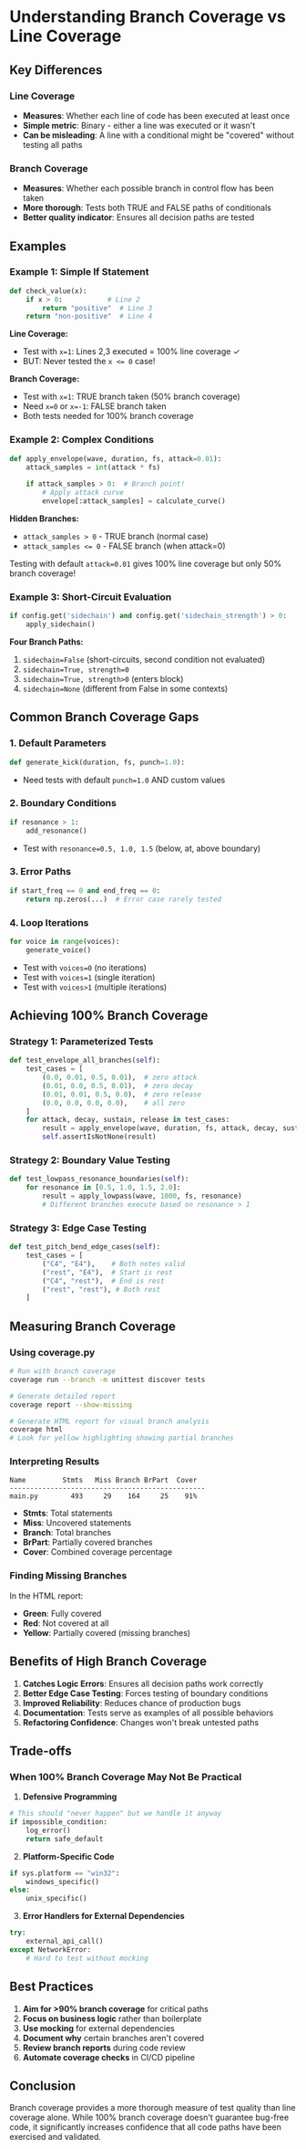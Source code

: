 # Understanding Branch Coverage vs Line Coverage

## Key Differences

### Line Coverage

- **Measures**: Whether each line of code has been executed at least once
- **Simple metric**: Binary - either a line was executed or it wasn't
- **Can be misleading**: A line with a conditional might be "covered" without testing all paths

### Branch Coverage

- **Measures**: Whether each possible branch in control flow has been taken
- **More thorough**: Tests both TRUE and FALSE paths of conditionals
- **Better quality indicator**: Ensures all decision paths are tested

## Examples

### Example 1: Simple If Statement

```python
def check_value(x):
    if x > 0:           # Line 2
        return "positive"  # Line 3
    return "non-positive"  # Line 4
```

**Line Coverage:**

- Test with `x=1`: Lines 2,3 executed = 100% line coverage ✓
- BUT: Never tested the `x <= 0` case!

**Branch Coverage:**

- Test with `x=1`: TRUE branch taken (50% branch coverage)
- Need `x=0` or `x=-1`: FALSE branch taken
- Both tests needed for 100% branch coverage

### Example 2: Complex Conditions

```python
def apply_envelope(wave, duration, fs, attack=0.01):
    attack_samples = int(attack * fs)
    
    if attack_samples > 0:  # Branch point!
        # Apply attack curve
        envelope[:attack_samples] = calculate_curve()
```

**Hidden Branches:**

- `attack_samples > 0` - TRUE branch (normal case)
- `attack_samples <= 0` - FALSE branch (when attack=0)

Testing with default `attack=0.01` gives 100% line coverage but only 50% branch coverage!

### Example 3: Short-Circuit Evaluation

```python
if config.get('sidechain') and config.get('sidechain_strength') > 0:
    apply_sidechain()
```

**Four Branch Paths:**

1. `sidechain=False` (short-circuits, second condition not evaluated)
2. `sidechain=True, strength=0`
3. `sidechain=True, strength>0` (enters block)
4. `sidechain=None` (different from False in some contexts)

## Common Branch Coverage Gaps

### 1. Default Parameters

```python
def generate_kick(duration, fs, punch=1.0):
```

- Need tests with default `punch=1.0` AND custom values

### 2. Boundary Conditions

```python
if resonance > 1:
    add_resonance()
```

- Test with `resonance=0.5, 1.0, 1.5` (below, at, above boundary)

### 3. Error Paths

```python
if start_freq == 0 and end_freq == 0:
    return np.zeros(...)  # Error case rarely tested
```

### 4. Loop Iterations

```python
for voice in range(voices):
    generate_voice()
```

- Test with `voices=0` (no iterations)
- Test with `voices=1` (single iteration)
- Test with `voices>1` (multiple iterations)

## Achieving 100% Branch Coverage

### Strategy 1: Parameterized Tests

```python
def test_envelope_all_branches(self):
    test_cases = [
        (0.0, 0.01, 0.5, 0.01),  # zero attack
        (0.01, 0.0, 0.5, 0.01),  # zero decay
        (0.01, 0.01, 0.5, 0.0),  # zero release
        (0.0, 0.0, 0.0, 0.0),    # all zero
    ]
    for attack, decay, sustain, release in test_cases:
        result = apply_envelope(wave, duration, fs, attack, decay, sustain, release)
        self.assertIsNotNone(result)
```

### Strategy 2: Boundary Value Testing

```python
def test_lowpass_resonance_boundaries(self):
    for resonance in [0.5, 1.0, 1.5, 2.0]:
        result = apply_lowpass(wave, 1000, fs, resonance)
        # Different branches execute based on resonance > 1
```

### Strategy 3: Edge Case Testing

```python
def test_pitch_bend_edge_cases(self):
    test_cases = [
        ("C4", "E4"),    # Both notes valid
        ("rest", "E4"),  # Start is rest
        ("C4", "rest"),  # End is rest
        ("rest", "rest"), # Both rest
    ]
```

## Measuring Branch Coverage

### Using coverage.py

```bash
# Run with branch coverage
coverage run --branch -m unittest discover tests

# Generate detailed report
coverage report --show-missing

# Generate HTML report for visual branch analysis
coverage html
# Look for yellow highlighting showing partial branches
```

### Interpreting Results

```
Name         Stmts   Miss Branch BrPart  Cover
------------------------------------------------
main.py        493     29    164     25    91%
```

- **Stmts**: Total statements
- **Miss**: Uncovered statements
- **Branch**: Total branches
- **BrPart**: Partially covered branches
- **Cover**: Combined coverage percentage

### Finding Missing Branches

In the HTML report:

- **Green**: Fully covered
- **Red**: Not covered at all
- **Yellow**: Partially covered (missing branches)

## Benefits of High Branch Coverage

1. **Catches Logic Errors**: Ensures all decision paths work correctly
2. **Better Edge Case Testing**: Forces testing of boundary conditions
3. **Improved Reliability**: Reduces chance of production bugs
4. **Documentation**: Tests serve as examples of all possible behaviors
5. **Refactoring Confidence**: Changes won't break untested paths

## Trade-offs

### When 100% Branch Coverage May Not Be Practical

1. **Defensive Programming**

```python
# This should "never happen" but we handle it anyway
if impossible_condition:
    log_error()
    return safe_default
```

2. **Platform-Specific Code**

```python
if sys.platform == "win32":
    windows_specific()
else:
    unix_specific()
```

3. **Error Handlers for External Dependencies**

```python
try:
    external_api_call()
except NetworkError:
    # Hard to test without mocking
```

## Best Practices

1. **Aim for >90% branch coverage** for critical paths
2. **Focus on business logic** rather than boilerplate
3. **Use mocking** for external dependencies
4. **Document why** certain branches aren't covered
5. **Review branch reports** during code review
6. **Automate coverage checks** in CI/CD pipeline

## Conclusion

Branch coverage provides a more thorough measure of test quality than line coverage alone. While 100% branch coverage doesn't guarantee bug-free code, it significantly increases confidence that all code paths have been exercised and validated.
